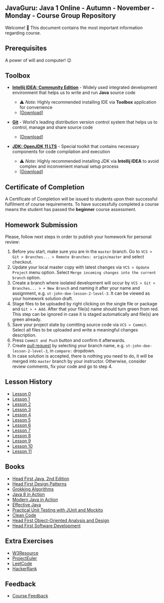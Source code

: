 ## JavaGuru: Java 1 Online - Autumn - November - Monday - Course Group Repository

Welcome! 👋 This document contains the most important information regarding course.


## Prerequisites

A power of will and computer! 😉


## Toolbox

* **[Intellij IDEA: Community Edition](https://www.jetbrains.com/idea/)** - Widely used integrated development environment that helps us to write and run **Java** source code

  * ⚠️ *Note:* Highly recommended installing IDE via **Toolbox** application for convenience
  * [[Download](https://www.jetbrains.com/toolbox-app/download)]

* **[Git](https://git-scm.com/)** - World's leading distribution version control system that helps us to control, manage and share source code

  * [[Download](https://git-scm.com/download)]

* **[JDK: OpenJDK 11 LTS](https://adoptopenjdk.net)** - Special toolkit that contains necessary components for code compilation and execution

  * ⚠️ *Note:* Highly recommended installing JDK via **Intellij IDEA** to avoid complex and inconvenient manual setup process
  * [[Download](https://adoptopenjdk.net)]

## Certificate of Completion

A Certificate of Completion will be issued to students upon their successful fulfilment of course requirements. To have successfully completed a course means the student has passed the **beginner** course assessment.

## Homework Submission

Please, follow next steps in order to publish your homework for personal review:
1. Before you start, make sure you are in the `master` branch. Go to `VCS > Git > Branches... > Remote Branches: origin/master` and select checkout.
2. Update your local master copy with latest changes via `VCS > Update Project` menu option. Select `Merge incoming changes into the current branch` option.
3. Create a branch where isolated development will occur by `VCS > Git > Branches... > + New Branch` and naming it after your name and assignment, e.g. `st-john-doe-lesson-2-level-3`. It can be viewed as your homework solution draft.
4. Stage files to be uploaded by right clicking on the single file or package and `Git > + Add`. After that your file(s) name should turn green from red. This step can be ignored in case it is staged automatically and file(s) are green already.
5. Save your project state by comitting source code via `VCS > Commit`. Select all files to be uploaded and write a meaningful changes description.
6. Press `Commit and Push` button and confirm it afterwards.
7. Create [pull request](https://github.com/konstantins-buts/jg-java-1-online-autumn-november-monday-2020/compare) by selecting your branch name, e.g. `st-john-doe-lesson-2-level-3`, in `compare:` dropdown.
8. In case solution is accepted, there is nothing you need to do, it will be merged into `master` branch by your instructor. Otherwise, consider review comments, fix your code and go to step 4.


## Lesson History

* [Lesson 0](https://www.youtube.com/watch?v=T6M7OfFySaE)
* [Lesson 1](https://www.youtube.com/watch?v=MQbIMR6Suw0)
* [Lesson 2](https://www.youtube.com/watch?v=lVilldkwE6c)
* [Lesson 3](https://www.youtube.com/watch?v=wZoij3XPwJw)
* [Lesson 4](https://www.youtube.com/watch?v=WkJzn5ph53c)
* [Lesson 5](https://www.youtube.com/watch?v=wOOVnyhS8hI)
* [Lesson 6](https://www.youtube.com/watch?v=lbjnNPiFSRA)
* [Lesson 7](https://www.youtube.com/watch?v=sv03JKbCsGI)
* [Lesson 8](https://www.youtube.com/watch?v=tPIO34Zn0Yc)
* [Lesson 9](https://www.youtube.com/watch?v=HshbierzGRk)
* [Lesson 10](https://www.youtube.com/watch?v=cWW860lK_rA)
* [Lesson 11](https://www.youtube.com/watch?v=7-SROX5hngU)

## Books

* [Head First Java, 2nd Edition](https://isbnsearch.org/isbn/9780596009205)
* [Head First Design Patterns](https://isbnsearch.org/isbn/9780596007126)
* [Grokking Algorithms](https://isbnsearch.org/isbn/9781617292231)
* [Java 8 in Action](https://isbnsearch.org/isbn/9781617291999)
* [Modern Java in Action](https://isbnsearch.org/isbn/9781617293566)
* [Effective Java](https://isbnsearch.org/isbn/9780134685991)
* [Practical Unit Testing with JUnit and Mockito](https://isbnsearch.org/isbn/9788393489398)
* [Clean Code](https://isbnsearch.org/isbn/9780132350884)
* [Head First Object-Oriented Analysis and Design](https://isbnsearch.org/isbn/9780596008673)
* [Head First Software Development](https://isbnsearch.org/isbn/9780596527358)

## Extra Exercises

* [W3Resource](https://www.w3resource.com/java-exercises/)
* [ProjectEuler](https://projecteuler.net/)
* [LeetCode](https://leetcode.com/)
* [HackerRank](https://www.hackerrank.com/)

## Feedback

* [Course Feedback](https://forms.gle/LNgWNYE2iTn8mgQK9)
